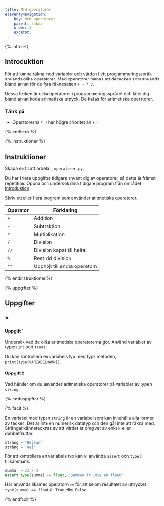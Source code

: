 ```yaml
---
title: Med operatorer
eleventyNavigation:
    key: med operatorer
    parent: räkna
    order: 3
    excerpt:
---
```


{% intro %}

## Introduktion

För att kunna räkna med variabler och värden i ett programmeringsspråk används olika operatorer.
Med operatorer menas att de tecken som används bland annat för de fyra räknesätten `+ - * /`.

Dessa tecken är olika operatorer i programmeringsspråket och låter dig bland annat koda aritmetiska uttryck. De kallas för aritmetiska operatorer.

### Tänk på

-   Operatorerna `* /` har högre prioritet än `+ -`

{% endintro %}

{% instruktioner %}

## Instruktioner

Skapa en fil att arbeta i, `operatorer.py`.

Du har i flera uppgifter tidigare använt dig av operatorer, så detta är främst repetition. Öppna och undersök dina tidigare program från området [Introduktion](/variabler/introduktion).

Skriv ett eller flera program som använder aritmetiska operatorer.

| Operator | Förklaring                   |
| -------- | ---------------------------- |
| `+`      | Addition                     |
| `-`      | Subtraktion                  |
| `*`      | Multiplikation               |
| `/`      | Division                     |
| `//`     | Division kapat till heltal   |
| `%`      | Rest vid division            |
| `**`     | Upphöjt till andra operatorn |

{% endinstruktioner %}

{% uppgifter %}

## Uppgifter

### ⭐

#### Uppgift 1

Undersök vad de olika aritmetiska operatorerna gör.
Använd variabler av typen `int` och `float`.

Du kan kontrollera en variabels typ med type metoden, `print(type(VARIABELNAMN))`.

#### Uppgift 2

Vad händer om du använder aritmetiska operatorer på variabler av typen `string`.

{% enduppgifter %}

{% facit %}

En variabel med typen `string` är en variabel som kan innehålla alla former av tecken. Det är inte en numerisk datatyp och den går inte att räkna med.
Strängar kännetecknas av att värdet är omgivet av enkel- eller dubbelfnuttar.

```python
sträng = "Hejsan"
sträng = 'Hej'
```

För att kontrollera en variabels typ kan vi använda `assert` och `type()` tillsammans.

```python
summa  = 23 / 3
assert type(summa) == float, "Summan är inte en float"
```

Här används likamed operatorn `==` för att se om resultatet av uttrycket `type(summa) == float` är `True` eller `False`.

{% endfacit %}
